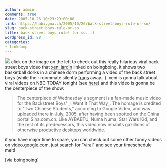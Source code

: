 ```yaml
---
author: admin
comments: true
date: 2005-10-26 10:23:29+00:00
link: https://habi.gna.ch/2005/10/26/back-street-boys-rule-or-so/
slug: back-street-boys-rule-or-so
title: back street boys rule! (or so...)
wordpress_id: 88
categories:
- linkdump
---
```



[![](http://www.boingboing.net/images/bsbsina.jpg)](http://video.google.com/videoplay?docid=-6739710473912337648) click on the image on the left to check out this really hilarious viral back street boys video that [xeni jardin](http://www.xeni.net/) linked on boingboing. it shows two basketball dorks in a chinese dorm performing a video of the back street boys (while their roommate silently [frags](http://www.urbandictionary.com/define.php?term=frag) away...). xeni is gonna talk about viral videos on NBC TODAY tonight (see [here](http://msnbc.msn.com/id/3032633/)) and this video is gonna be the centerpiece of the show:


<blockquote>
The centerpiece of Wednesday's segment is a fan-made music video for the Backstreet Boys' _I Want It That Way_. The homage is credited to "Two Chinese Students," according to Google Video, and was uploaded there in July, 2005, after having been spotted on the China portal Sina.com.cn. Like AYBABTU, Numa Numa, Star Wars Kid, and the rest of its predecessors, this video now inhabits gazillions of otherwise productive desktops worldwide.
</blockquote>


if you have major time to spare, you can check out some other funny videos on [video.google.com](http://video.google.com/), just search for "[viral](http://video.google.com/videosearch?q=viral)" and see your timeschedule melt!



[via [boingboing](http://www.boingboing.net/2005/10/26/xeni_on_nbc_today_sh.html)]

